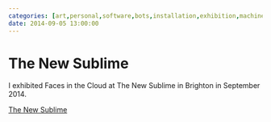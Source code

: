 ```yaml
---
categories: [art,personal,software,bots,installation,exhibition,machine-vision]
date: 2014-09-05 13:00:00
---
```


# The New Sublime

I exhibited Faces in the Cloud at The New Sublime in Brighton in September 2014. 

[The New Sublime](http://thenewsublime.fortunecatproductions.com/)
